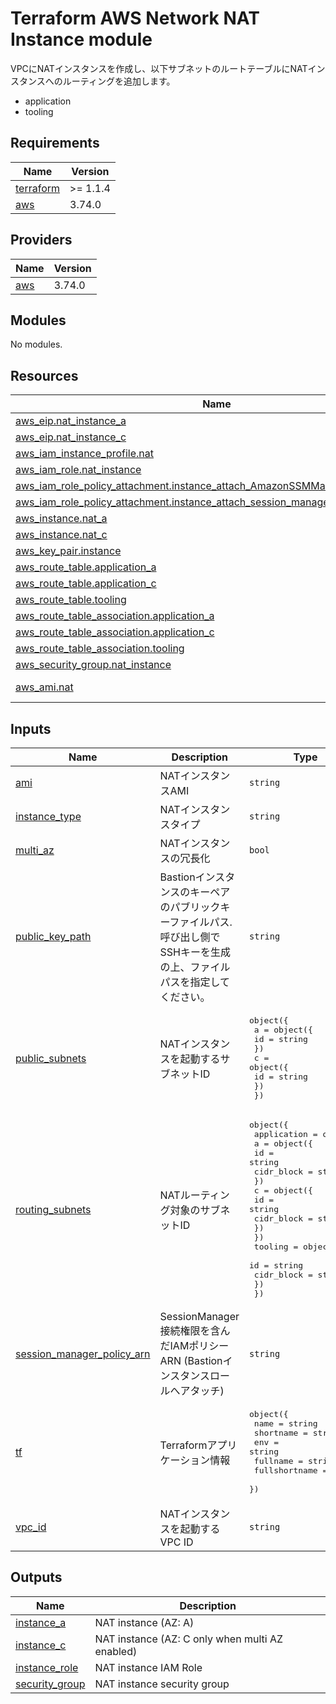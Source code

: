 <!-- BEGIN_TF_DOCS -->
# Terraform AWS Network NAT Instance module

VPCにNATインスタンスを作成し、以下サブネットのルートテーブルにNATインスタンスへのルーティングを追加します。
* application
* tooling

## Requirements

| Name | Version |
|------|---------|
| <a name="requirement_terraform"></a> [terraform](#requirement\_terraform) | >= 1.1.4 |
| <a name="requirement_aws"></a> [aws](#requirement\_aws) | 3.74.0 |

## Providers

| Name | Version |
|------|---------|
| <a name="provider_aws"></a> [aws](#provider\_aws) | 3.74.0 |

## Modules

No modules.

## Resources

| Name | Type |
|------|------|
| [aws_eip.nat_instance_a](https://registry.terraform.io/providers/hashicorp/aws/3.74.0/docs/resources/eip) | resource |
| [aws_eip.nat_instance_c](https://registry.terraform.io/providers/hashicorp/aws/3.74.0/docs/resources/eip) | resource |
| [aws_iam_instance_profile.nat](https://registry.terraform.io/providers/hashicorp/aws/3.74.0/docs/resources/iam_instance_profile) | resource |
| [aws_iam_role.nat_instance](https://registry.terraform.io/providers/hashicorp/aws/3.74.0/docs/resources/iam_role) | resource |
| [aws_iam_role_policy_attachment.instance_attach_AmazonSSMManagedInstanceCore](https://registry.terraform.io/providers/hashicorp/aws/3.74.0/docs/resources/iam_role_policy_attachment) | resource |
| [aws_iam_role_policy_attachment.instance_attach_session_manager_policy](https://registry.terraform.io/providers/hashicorp/aws/3.74.0/docs/resources/iam_role_policy_attachment) | resource |
| [aws_instance.nat_a](https://registry.terraform.io/providers/hashicorp/aws/3.74.0/docs/resources/instance) | resource |
| [aws_instance.nat_c](https://registry.terraform.io/providers/hashicorp/aws/3.74.0/docs/resources/instance) | resource |
| [aws_key_pair.instance](https://registry.terraform.io/providers/hashicorp/aws/3.74.0/docs/resources/key_pair) | resource |
| [aws_route_table.application_a](https://registry.terraform.io/providers/hashicorp/aws/3.74.0/docs/resources/route_table) | resource |
| [aws_route_table.application_c](https://registry.terraform.io/providers/hashicorp/aws/3.74.0/docs/resources/route_table) | resource |
| [aws_route_table.tooling](https://registry.terraform.io/providers/hashicorp/aws/3.74.0/docs/resources/route_table) | resource |
| [aws_route_table_association.application_a](https://registry.terraform.io/providers/hashicorp/aws/3.74.0/docs/resources/route_table_association) | resource |
| [aws_route_table_association.application_c](https://registry.terraform.io/providers/hashicorp/aws/3.74.0/docs/resources/route_table_association) | resource |
| [aws_route_table_association.tooling](https://registry.terraform.io/providers/hashicorp/aws/3.74.0/docs/resources/route_table_association) | resource |
| [aws_security_group.nat_instance](https://registry.terraform.io/providers/hashicorp/aws/3.74.0/docs/resources/security_group) | resource |
| [aws_ami.nat](https://registry.terraform.io/providers/hashicorp/aws/3.74.0/docs/data-sources/ami) | data source |

## Inputs

| Name | Description | Type | Default | Required |
|------|-------------|------|---------|:--------:|
| <a name="input_ami"></a> [ami](#input\_ami) | NATインスタンスAMI | `string` | `null` | no |
| <a name="input_instance_type"></a> [instance\_type](#input\_instance\_type) | NATインスタンスタイプ | `string` | `"t3.nano"` | no |
| <a name="input_multi_az"></a> [multi\_az](#input\_multi\_az) | NATインスタンスの冗長化 | `bool` | `false` | no |
| <a name="input_public_key_path"></a> [public\_key\_path](#input\_public\_key\_path) | Bastionインスタンスのキーペアのパブリックキーファイルパス. 呼び出し側でSSHキーを生成の上、ファイルパスを指定してください。 | `string` | `"./key_pairs/nat_instance.pub"` | no |
| <a name="input_public_subnets"></a> [public\_subnets](#input\_public\_subnets) | NATインスタンスを起動するサブネットID | <pre>object({<br>    a = object({<br>      id = string<br>    })<br>    c = object({<br>      id = string<br>    })<br>  })</pre> | n/a | yes |
| <a name="input_routing_subnets"></a> [routing\_subnets](#input\_routing\_subnets) | NATルーティング対象のサブネットID | <pre>object({<br>    application = object({<br>      a = object({<br>        id         = string<br>        cidr_block = string<br>      })<br>      c = object({<br>        id         = string<br>        cidr_block = string<br>      })<br>    })<br>    tooling = object({<br>      id         = string<br>      cidr_block = string<br>    })<br>  })</pre> | n/a | yes |
| <a name="input_session_manager_policy_arn"></a> [session\_manager\_policy\_arn](#input\_session\_manager\_policy\_arn) | SessionManager接続権限を含んだIAMポリシーARN (Bastionインスタンスロールへアタッチ) | `string` | n/a | yes |
| <a name="input_tf"></a> [tf](#input\_tf) | Terraformアプリケーション情報 | <pre>object({<br>    name          = string<br>    shortname     = string<br>    env           = string<br>    fullname      = string<br>    fullshortname = string<br>  })</pre> | n/a | yes |
| <a name="input_vpc_id"></a> [vpc\_id](#input\_vpc\_id) | NATインスタンスを起動するVPC ID | `string` | n/a | yes |

## Outputs

| Name | Description |
|------|-------------|
| <a name="output_instance_a"></a> [instance\_a](#output\_instance\_a) | NAT instance (AZ: A) |
| <a name="output_instance_c"></a> [instance\_c](#output\_instance\_c) | NAT instance (AZ: C only when multi AZ enabled) |
| <a name="output_instance_role"></a> [instance\_role](#output\_instance\_role) | NAT instance IAM Role |
| <a name="output_security_group"></a> [security\_group](#output\_security\_group) | NAT instance security group |
<!-- END_TF_DOCS -->    